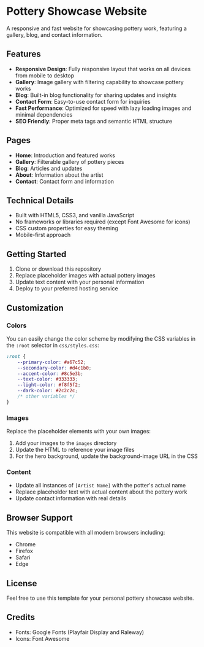 # Pottery Showcase Website

A responsive and fast website for showcasing pottery work, featuring a gallery, blog, and contact information.

## Features

- **Responsive Design**: Fully responsive layout that works on all devices from mobile to desktop
- **Gallery**: Image gallery with filtering capability to showcase pottery works
- **Blog**: Built-in blog functionality for sharing updates and insights
- **Contact Form**: Easy-to-use contact form for inquiries
- **Fast Performance**: Optimized for speed with lazy loading images and minimal dependencies
- **SEO Friendly**: Proper meta tags and semantic HTML structure

## Pages

- **Home**: Introduction and featured works
- **Gallery**: Filterable gallery of pottery pieces
- **Blog**: Articles and updates
- **About**: Information about the artist
- **Contact**: Contact form and information

## Technical Details

- Built with HTML5, CSS3, and vanilla JavaScript
- No frameworks or libraries required (except Font Awesome for icons)
- CSS custom properties for easy theming
- Mobile-first approach

## Getting Started

1. Clone or download this repository
2. Replace placeholder images with actual pottery images
3. Update text content with your personal information
4. Deploy to your preferred hosting service

## Customization

### Colors

You can easily change the color scheme by modifying the CSS variables in the `:root` selector in `css/styles.css`:

```css
:root {
    --primary-color: #a67c52;
    --secondary-color: #d4c1b0;
    --accent-color: #8c5e3b;
    --text-color: #333333;
    --light-color: #f8f5f2;
    --dark-color: #2c2c2c;
    /* other variables */
}
```

### Images

Replace the placeholder elements with your own images:

1. Add your images to the `images` directory
2. Update the HTML to reference your image files
3. For the hero background, update the background-image URL in the CSS

### Content

- Update all instances of `[Artist Name]` with the potter's actual name
- Replace placeholder text with actual content about the pottery work
- Update contact information with real details

## Browser Support

This website is compatible with all modern browsers including:
- Chrome
- Firefox
- Safari
- Edge

## License

Feel free to use this template for your personal pottery showcase website.

## Credits

- Fonts: Google Fonts (Playfair Display and Raleway)
- Icons: Font Awesome